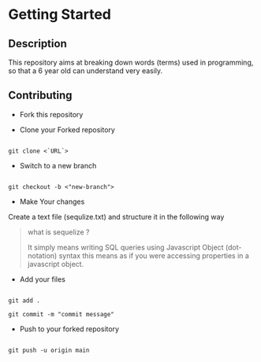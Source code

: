 # Getting Started

## Description

This repository aims at breaking down words (terms) used in programming, so that a 6 year old can understand very easily.


## Contributing

* Fork this repository


* Clone your Forked repository
  
```shell

git clone <`URL`>

```

* Switch to a new branch

```shell

git checkout -b <"new-branch">

```

* Make Your changes

Create a text file (sequlize.txt) and structure it in the following way

> what is sequelize ?
> 
> It simply means writing SQL queries using Javascript Object (dot-notation) syntax this means as if you were accessing 
> properties in a javascript object.

* Add your files

```shell

git add .

git commit -m "commit message"

```

* Push to your forked repository

```shell

git push -u origin main

```

